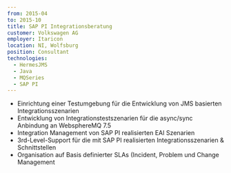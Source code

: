 ```yaml
---
from: 2015-04
to: 2015-10
title: SAP PI Integrationsberatung
customer: Volkswagen AG
employer: Itaricon
location: NI, Wolfsburg
position: Consultant
technologies:
  - HermesJMS
  - Java
  - MQSeries
  - SAP PI
---
```


- Einrichtung einer Testumgebung für die Entwicklung von JMS basierten Integrationsszenarien
- Entwicklung von Integrationstestszenarien für die async/sync Anbindung an WebsphereMQ 7.5
- Integration Management von SAP PI realisierten EAI Szenarien
- 3rd-Level-Support für die mit SAP PI realisierten Integrationsszenarien & Schnittstellen
- Organisation auf Basis definierter SLAs (Incident, Problem und Change Management